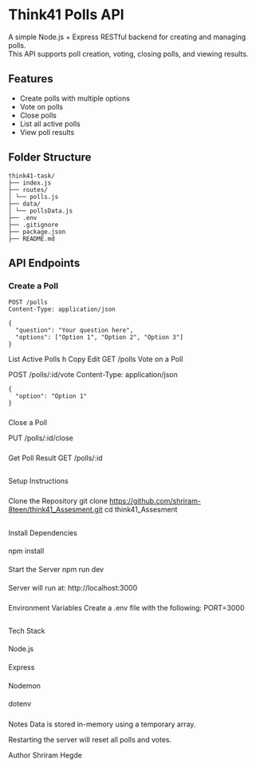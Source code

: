 # Think41 Polls API

A simple Node.js + Express RESTful backend for creating and managing polls.  
This API supports poll creation, voting, closing polls, and viewing results.

## Features

- Create polls with multiple options
- Vote on polls
- Close polls
- List all active polls
- View poll results

## Folder Structure
````
think41-task/
├── index.js
├── routes/
│ └── polls.js
├── data/
│ └── pollsData.js
├── .env
├── .gitignore
├── package.json
├── README.md
````


## API Endpoints

### Create a Poll

```http
POST /polls
Content-Type: application/json

{
  "question": "Your question here",
  "options": ["Option 1", "Option 2", "Option 3"]
}
```
List Active Polls
h
Copy
Edit
GET /polls
Vote on a Poll

POST /polls/:id/vote
Content-Type: application/json
````
{
  "option": "Option 1"
}
````
###
Close a Poll

PUT /polls/:id/close
###
Get Poll Result
GET /polls/:id
##
Setup Instructions
###
Clone the Repository
git clone https://github.com/shriram-8teen/think41_Assesment.git
cd think41_Assesment
##
Install Dependencies
####
npm install
####
Start the Server
npm run dev
####
Server will run at: http://localhost:3000
###
Environment Variables
Create a .env file with the following:
PORT=3000
##
Tech Stack
####
Node.js
####
Express
####
Nodemon
####
dotenv
#####
Notes
Data is stored in-memory using a temporary array.

Restarting the server will reset all polls and votes.

Author
Shriram Hegde

